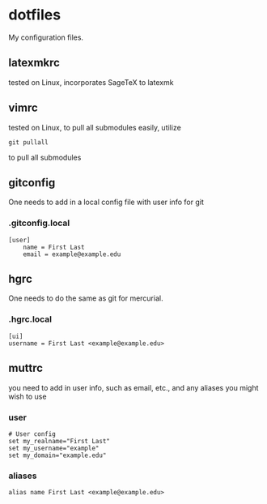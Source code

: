 # dotfiles
My configuration files.

## latexmkrc
tested on Linux, incorporates SageTeX to latexmk

## vimrc
tested on Linux, to pull all submodules easily, utilize 
```
git pullall 
```
to pull all submodules

## gitconfig
One needs to add in a local config file with user info for git
### .gitconfig.local
```
[user]
	name = First Last
	email = example@example.edu
``` 

## hgrc
One needs to do the same as git for mercurial.
### .hgrc.local
```
[ui]
username = First Last <example@example.edu>

```

## muttrc
you need to add in user info, such as email, etc.,
and any aliases you might wish to use

### user
```
# User config
set my_realname="First Last"
set my_username="example"
set my_domain="example.edu"
```

### aliases
```
alias name First Last <example@example.edu>
```

